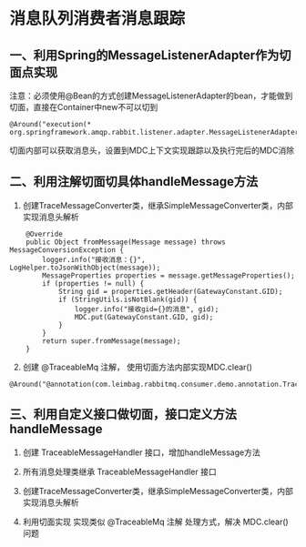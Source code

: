 # 消息队列消费者消息跟踪

## 一、利用Spring的MessageListenerAdapter作为切面点实现

注意：必须使用@Bean的方式创建MessageListenerAdapter的bean，才能做到切面，直接在Container中new不可以切到

```
@Around("execution(* org.springframework.amqp.rabbit.listener.adapter.MessageListenerAdapter.onMessage(..))")
```

切面内部可以获取消息头，设置到MDC上下文实现跟踪以及执行完后的MDC消除

## 二、利用注解切面切具体handleMessage方法

1. 创建TraceMessageConverter类，继承SimpleMessageConverter类，内部实现消息头解析

```
    @Override
    public Object fromMessage(Message message) throws MessageConversionException {
        logger.info("接收消息：{}", LogHelper.toJsonWithObject(message));
        MessageProperties properties = message.getMessageProperties();
        if (properties != null) {
            String gid = properties.getHeader(GatewayConstant.GID);
            if (StringUtils.isNotBlank(gid)) {
                logger.info("接收gid={}的消息", gid);
                MDC.put(GatewayConstant.GID, gid);
            }
        }
        return super.fromMessage(message);
    }
```

2. 创建 @TraceableMq 注解， 使用切面方法内部实现MDC.clear()
```
@Around("@annotation(com.leimbag.rabbitmq.consumer.demo.annotation.TraceableMq)")
```

## 三、利用自定义接口做切面，接口定义方法 handleMessage

1. 创建 TraceableMessageHandler 接口，增加handleMessage方法

2. 所有消息处理类继承 TraceableMessageHandler 接口

3. 创建TraceMessageConverter类，继承SimpleMessageConverter类，内部实现消息头解析

4. 利用切面实现 实现类似 @TraceableMq 注解 处理方式，解决 MDC.clear() 问题




